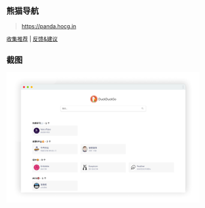 ## 熊猫导航
> https://panda.hocg.in

[收集推荐](https://github.com/hocgin/panda/issues/8#issue-582027436) | [反馈&建议](https://github.com/hocgin/panda/issues/9#issue-582027896)

## 截图
<img src="./docs/pc-website.png" width="800" alt="图片"/>
